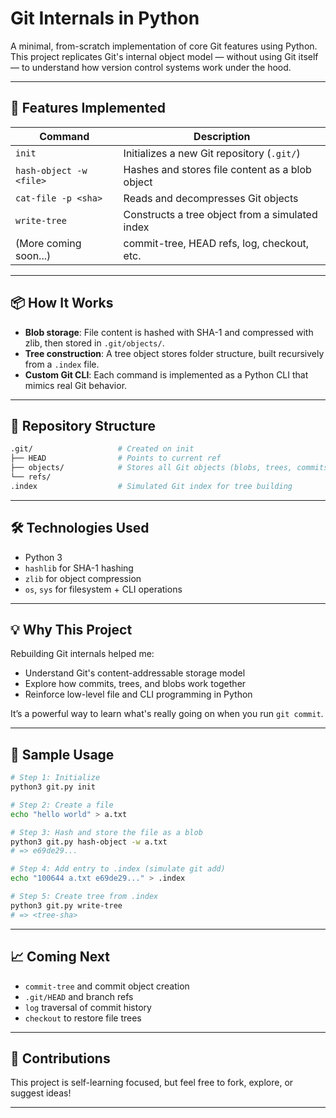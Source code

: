# Git Internals in Python

A minimal, from-scratch implementation of core Git features using Python.
This project replicates Git's internal object model — without using Git itself — to understand how version control systems work under the hood.

---

## 🚀 Features Implemented

| Command                 | Description                                     |
| ----------------------- | ----------------------------------------------- |
| `init`                  | Initializes a new Git repository (`.git/`)      |
| `hash-object -w <file>` | Hashes and stores file content as a blob object |
| `cat-file -p <sha>`     | Reads and decompresses Git objects              |
| `write-tree`            | Constructs a tree object from a simulated index |
| (More coming soon...)   | commit-tree, HEAD refs, log, checkout, etc.     |

---

## 📦 How It Works

* **Blob storage**: File content is hashed with SHA-1 and compressed with zlib, then stored in `.git/objects/`.
* **Tree construction**: A tree object stores folder structure, built recursively from a `.index` file.
* **Custom Git CLI**: Each command is implemented as a Python CLI that mimics real Git behavior.

---

## 📁 Repository Structure

```bash
.git/                   # Created on init
├── HEAD                # Points to current ref
├── objects/            # Stores all Git objects (blobs, trees, commits)
└── refs/
.index                  # Simulated Git index for tree building
```

---

## 🛠️ Technologies Used

* Python 3
* `hashlib` for SHA-1 hashing
* `zlib` for object compression
* `os`, `sys` for filesystem + CLI operations

---

## 💡 Why This Project

Rebuilding Git internals helped me:

* Understand Git's content-addressable storage model
* Explore how commits, trees, and blobs work together
* Reinforce low-level file and CLI programming in Python

It’s a powerful way to learn what's really going on when you run `git commit`.

---

## 🧪 Sample Usage

```bash
# Step 1: Initialize
python3 git.py init

# Step 2: Create a file
echo "hello world" > a.txt

# Step 3: Hash and store the file as a blob
python3 git.py hash-object -w a.txt
# => e69de29...

# Step 4: Add entry to .index (simulate git add)
echo "100644 a.txt e69de29..." > .index

# Step 5: Create tree from .index
python3 git.py write-tree
# => <tree-sha>
```

---

## 📈 Coming Next

* `commit-tree` and commit object creation
* `.git/HEAD` and branch refs
* `log` traversal of commit history
* `checkout` to restore file trees

---

## 🤝 Contributions

This project is self-learning focused, but feel free to fork, explore, or suggest ideas!

---
